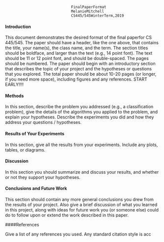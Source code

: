                                   FinalPaperFormat
                                  MelanieMitchell
                                  CS445/545WinterTerm,2019

#### Introduction

This document demonstrates the desired format of the final paperfor CS 445/545.    The paper should have a header, like the one above, that contains the title, your name(s), the class name, and the term.  The section titles should be boldface, and larger than the text (e.g., 14 point font).  The text should be 11 or 12 point font, and should be double-spaced.  The pages should be numbered.   The paper should begin with an introductory section that describes the topic of your project and the hypotheses or questions that you explored.  The total paper should be about 10-20 pages (or longer, if you need more space), including figures and any references.     START EARLY!!!!

#### Methods

In this section, describe the problem you addressed (e.g., a classification problem), give the details of the algorithms you applied to the problem, and explain your hypotheses.  Describe the experiments you did and how they address your questions / hypotheses.

#### Results of Your Experiments

In this section, give all the results from your experiments.   Include any plots, tables, or diagrams.  

#### Discussion

In this section you should summarize and discuss your results, and whether or not they support your hypotheses.

#### Conclusions and Future Work
This section should contain any more general conclusions you drew from the results of your project.  Also give a brief discussion of what you learned in this project, along with ideas for future work you (or someone else) could do to follow upon or extend the work described in this paper.

####References

Give a list of any references you used.  Any standard citation style is acc
